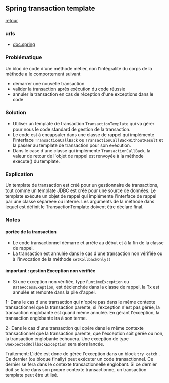 ## Spring transaction template
[retour](https://github.com/grouault/spring-tutorial/blob/master/spring-data-access/transaction/notes/spring-transaction.md)

### urls
* [doc.spring](https://docs.spring.io/spring/docs/current/javadoc-api/org/springframework/transaction/support/TransactionTemplate.html)

### Problématique
Un bloc de code d'une méthode métier, non l'intégralité du corps de la méthode a le comportement suivant
* démarrer une nouvelle transaction
* valider la transaction après exécution du code réussie
* annuler la transaction en cas de réception d'une exceptions dans le code

### Solution
* Utiliser un template de transaction `TransactionTemplate` qui va gérer pour nous le code standard de gestion de la transaction.
* Le code est à encapsuler dans une classe de rappel qui implémente l'interface `TransactionCallBack` ou `TransactionCallBackWithoutResult` et la passer au template de transaction pour son exécution.
* Dans le case d'une classe qui implémente `TransactionCallBack`, la valeur de retour de l'objet de rappel est renvoyée à la méthode execute() du template.

### Explication
Un template de transaction est créé pour un gestionnaire de transactions, tout comme un template JDBC est créé pour une source de données.
Le template exécute un objet de rappel qui implémente l'interface de rappel par une classe séparéee ou interne.
Les arguments de la méthode dans lequel est définit le TransactionTemplate doivent être déclaré final.

### Notes
#### portée de la transaction
* Le code transactionnel démarre et arrête au début et à la fin de la classe de rappel.
* La transaction est annulée dans le cas d'une transaction non vérifiée ou à l'invocation de la méthode `setRollbackOnly()`

#### important : gestion Exception non vérifiée
* Si une exception non vérifiée, type `RuntimeException` ou `DataAccessExeption`, est déclenchée dans la classe de rappel, la Tx est annulée et remonte dans la pile d'appel. 

1- Dans le cas d'une transaction qui n'opére pas dans le même contexte transactionnel que la transaction parente, si l'exception n'est pas gérée, la transaction englobante est quand même annulée. En gérant l'exception, la transaction englobante ira à son terme.

2-  Dans le cas d'une transaction qui opére dans le même contexte transactionnel que la transaction parente, que l'exception soit gérée ou non, la transaction englobante échouera. Une exception de type `UnexpectedRollbackException` sera alors lancée.

Traitement:
L'idée est donc de gérée l'exception dans un block `try catch` . Ce dernier (ou bloque finally) peut exécuter un code transactionnel. Ce dernier se fera dans le contexte transactionnelle englobant. Si ce dernier doit se faire dans son propre contexte transactionne, un transaction template peut être utilisé.


